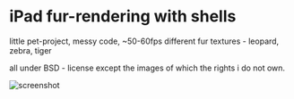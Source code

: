 # iPad fur-rendering with shells

little pet-project, messy code, ~50-60fps
different fur textures - leopard, zebra, tiger

all under BSD - license except the images of which the rights i do not own.

![screenshot](https://raw.github.com/maknoll/OpenGLESFurBunny/master/screenshot.png)
